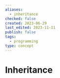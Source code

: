 ```yaml
---
aliases:
  - inheritance
checked: false
created: 2023-06-29
last_edited: 2023-11-11
publish: false
tags:
  - programming
type: concept
---
```

# Inheritance
